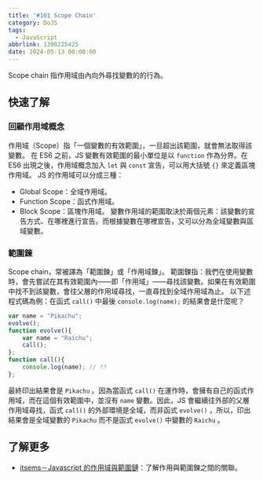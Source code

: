 ```yaml
---
title: '#101 Scope Chain'
category: DoJS
tags:
  - JavaScript
abbrlink: 1390225425
date: 2024-05-13 00:00:00
---
```

Scope chain 指作用域由內向外尋找變數的的行為。
<!--more-->
## 快速了解
### 回顧作用域概念
作用域（Scope）指「一個變數的有效範圍」，一旦超出該範圍，就會無法取得該變數。
在 ES6 之前，JS 變數有效範圍的最小單位是以 `function` 作為分界。在 ES6 出現之後，作用域概念加入 `let` 與 `const` 宣告，可以用大括號 `{}` 來定義區塊作用域。
JS 的作用域可以分成三種：
- Global Scope：全域作用域。
- Function Scope：函式作用域。
- Block Scope：區塊作用域。
變數作用域的範圍取決於兩個元素：該變數的宣告方式、在哪裡進行宣告。而根據變數在哪裡宣告，又可以分為全域變數與區域變數。
### 範圍鍊
Scope chain，常被譯為「範圍鍊」或「作用域鍊」。
範圍鍊指：我們在使用變數時，會先嘗試在其有效範圍內——即「作用域」——尋找該變數。如果在有效範圍中找不到該變數，會往父層的作用域尋找，一直尋找到全域作用域為止。
以下述程式碼為例：在函式 `call()` 中最後 `console.log(name);` 的結果會是什麼呢？
```jsx
var name = "Pikachu";
evolve();
function evolve(){
	var name = "Raichu";
	call();
};
function call(){
	console.log(name); // ??
};
```
最終印出結果會是 `Pikachu` 。因為當函式 `call()` 在運作時，會擁有自己的函式作用域，而在這個有效範圍中，並沒有 `name` 變數。因此，JS 會繼續往外部的父層作用域尋找，函式 `call()` 的外部環境是全域，而非函式 `evolve()` ，所以，印出結果會是全域變數的 `Pikachu` 而不是函式 `evolve()` 中變數的 `Raichu` 。
## 了解更多
- [itsems－Javascript 的作用域與範圍鏈](https://medium.com/itsems-frontend/javascript-scope-and-scope-chain-ca17a1068c96)：了解作用與範圍鍊之間的關聯。